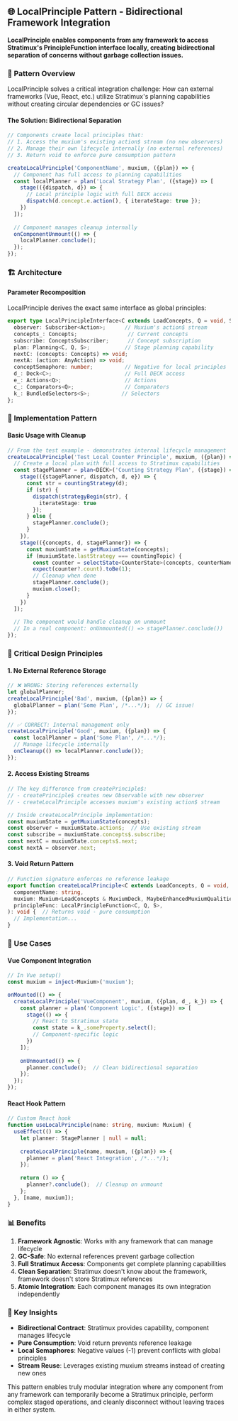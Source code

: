 ## 🌐 LocalPrinciple Pattern - Bidirectional Framework Integration

**LocalPrinciple enables components from any framework to access Stratimux's PrincipleFunction interface locally, creating bidirectional separation of concerns without garbage collection issues.**

### 🎯 Pattern Overview

LocalPrinciple solves a critical integration challenge: How can external frameworks (Vue, React, etc.) utilize Stratimux's planning capabilities without creating circular dependencies or GC issues?

#### The Solution: Bidirectional Separation
```typescript
// Components create local principles that:
// 1. Access the muxium's existing action$ stream (no new observers)
// 2. Manage their own lifecycle internally (no external references)
// 3. Return void to enforce pure consumption pattern

createLocalPrinciple('ComponentName', muxium, ({plan}) => {
  // Component has full access to planning capabilities
  const localPlanner = plan('Local Strategy Plan', ({stage}) => [
    stage(({dispatch, d}) => {
      // Local principle logic with full DECK access
      dispatch(d.concept.e.action(), { iterateStage: true });
    })
  ]);
  
  // Component manages cleanup internally
  onComponentUnmount(() => {
    localPlanner.conclude();
  });
});
```

### 🏗️ Architecture

#### Parameter Recomposition
LocalPrinciple derives the exact same interface as global principles:

```typescript
export type LocalPrincipleInterface<C extends LoadConcepts, Q = void, S = void> = {
  observer: Subscriber<Action>;      // Muxium's action$ stream
  concepts_: Concepts;                // Current concepts
  subscribe: ConceptsSubscriber;      // Concept subscription
  plan: Planning<C, Q, S>;           // Stage planning capability
  nextC: (concepts: Concepts) => void;
  nextA: (action: AnyAction) => void;
  conceptSemaphore: number;          // Negative for local principles
  d_: Deck<C>;                       // Full DECK access
  e_: Actions<Q>;                    // Actions
  c_: Comparators<Q>;                // Comparators
  k_: BundledSelectors<S>;          // Selectors
};
```

### 🔧 Implementation Pattern

#### Basic Usage with Cleanup
```typescript
// From the test example - demonstrates internal lifecycle management
createLocalPrinciple('Test Local Counter Principle', muxium, ({plan}) => {
  // Create a local plan with full access to Stratimux capabilities
  const stagePlanner = plan<DECK>('Counting Strategy Plan', ({stage}) => [
    stage(({stagePlanner, dispatch, d, e}) => {
      const str = countingStrategy(d);
      if (str) {
        dispatch(strategyBegin(str), {
          iterateStage: true
        });
      } else {
        stagePlanner.conclude();
      }
    }),
    stage(({concepts, d, stagePlanner}) => {
      const muxiumState = getMuxiumState(concepts);
      if (muxiumState.lastStrategy === countingTopic) {
        const counter = selectState<CounterState>(concepts, counterName);
        expect(counter?.count).toBe(1);
        // Cleanup when done
        stagePlanner.conclude();
        muxium.close();
      }
    })
  ]);
  
  // The component would handle cleanup on unmount
  // In a real component: onUnmounted(() => stagePlanner.conclude())
});
```

### 🚨 Critical Design Principles

#### 1. No External Reference Storage
```typescript
// ❌ WRONG: Storing references externally
let globalPlanner;
createLocalPrinciple('Bad', muxium, ({plan}) => {
  globalPlanner = plan('Some Plan', /*...*/);  // GC issue!
});

// ✅ CORRECT: Internal management only
createLocalPrinciple('Good', muxium, ({plan}) => {
  const localPlanner = plan('Some Plan', /*...*/);
  // Manage lifecycle internally
  onCleanup(() => localPlanner.conclude());
});
```

#### 2. Access Existing Streams
```typescript
// The key difference from createPrinciple$:
// - createPrinciple$ creates new Observable with new observer
// - createLocalPrinciple accesses muxium's existing action$ stream

// Inside createLocalPrinciple implementation:
const muxiumState = getMuxiumState(concepts);
const observer = muxiumState.action$;  // Use existing stream
const subscribe = muxiumState.concepts$.subscribe;
const nextC = muxiumState.concepts$.next;
const nextA = observer.next;
```

#### 3. Void Return Pattern
```typescript
// Function signature enforces no reference leakage
export function createLocalPrinciple<C extends LoadConcepts, Q = void, S = void>(
  componentName: string,
  muxium: Muxium<LoadConcepts & MuxiumDeck, MaybeEnhancedMuxiumQualities>,
  principleFunc: LocalPrincipleFunction<C, Q, S>,
): void {  // Returns void - pure consumption
  // Implementation...
}
```

### 🎯 Use Cases

#### Vue Component Integration
```typescript
// In Vue setup()
const muxium = inject<Muxium>('muxium');

onMounted(() => {
  createLocalPrinciple('VueComponent', muxium, ({plan, d_, k_}) => {
    const planner = plan('Component Logic', ({stage}) => [
      stage(() => {
        // React to Stratimux state
        const state = k_.someProperty.select();
        // Component-specific logic
      })
    ]);
    
    onUnmounted(() => {
      planner.conclude();  // Clean bidirectional separation
    });
  });
});
```

#### React Hook Pattern
```typescript
// Custom React hook
function useLocalPrinciple(name: string, muxium: Muxium) {
  useEffect(() => {
    let planner: StagePlanner | null = null;
    
    createLocalPrinciple(name, muxium, ({plan}) => {
      planner = plan('React Integration', /*...*/);
    });
    
    return () => {
      planner?.conclude();  // Cleanup on unmount
    };
  }, [name, muxium]);
}
```

### 📊 Benefits

1. **Framework Agnostic**: Works with any framework that can manage lifecycle
2. **GC-Safe**: No external references prevent garbage collection
3. **Full Stratimux Access**: Components get complete planning capabilities
4. **Clean Separation**: Stratimux doesn't know about the framework, framework doesn't store Stratimux references
5. **Atomic Integration**: Each component manages its own integration independently

### 🔑 Key Insights

- **Bidirectional Contract**: Stratimux provides capability, component manages lifecycle
- **Pure Consumption**: Void return prevents reference leakage
- **Local Semaphores**: Negative values (-1) prevent conflicts with global principles
- **Stream Reuse**: Leverages existing muxium streams instead of creating new ones

This pattern enables truly modular integration where any component from any framework can temporarily become a Stratimux principle, perform complex staged operations, and cleanly disconnect without leaving traces in either system.